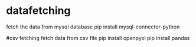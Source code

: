 # datafetching
fetch the data from mysql database
pip install mysql-connector-python

#csv fetching
fetch data from csv file
pip install openpyxl
pip install pandas
